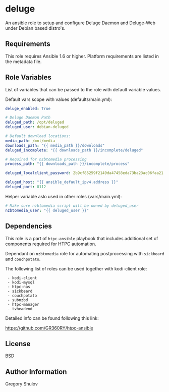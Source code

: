 deluge
===========

An ansible role to setup and configure Deluge Daemon and Deluge-Web under Debian based distro's.

Requirements
------------

This role requires Ansible 1.6 or higher. Platform requirements are listed in the metadata file.

Role Variables
--------------

List of variables that can be passed to the role with default variable values.

Default vars scope with values (defaults/main.yml):

```yaml
deluge_enabled: True

# Deluge Daemon Path
deluged_path: /opt/deluged
deluged_user: debian-deluged

# Default download locations:
media_path: /mnt/media
downloads_path: "{{ media_path }}/downloads"
deluged_incomplete: "{{ downloads_path }}/incomplete/deluged"

# Required for nzbtomedia processing
process_path: "{{ downloads_path }}/incomplete/process"  

deluged_localclient_password: 2b9cf85259f2149da47458eda73ba23ac06faa21

deluged_host: "{{ ansible_default_ipv4.address }}"
deluged_port: 8112
```

Helper variable aslo used in other roles (vars/main.yml):

```yaml
# Make sure nzbtomedia script will be owned by deluged_user
nzbtomedia_user: "{{ deluged_user }}"
```


Dependencies
------------

This role is a part of `htpc-ansible` playbook that includes additional set of components required for HTPC automation.

Dependant on `nzbtomedia` role for automating postprocessing with `sickbeard` and `couchpotato`.

The following list of roles can be used together with kodi-client role:

```    
 - kodi-client
 - kodi-mysql
 - htpc-nas
 - sickbeard
 - couchpotato
 - subnzbd
 - htpc-manager
 - tvheadend
```

Detailed info can be found following this link:

https://github.com/GR360RY/htpc-ansible


License
-------

BSD

Author Information
------------------

Gregory Shulov
